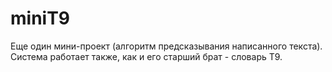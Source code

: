# miniT9
Еще один мини-проект (алгоритм предсказывания написанного текста). Система работает также, как и его старший брат - словарь Т9.
